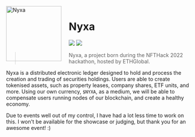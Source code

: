 <img width="150" height="150" align="left" style="float: left; margin: 0 20px 0 0;" alt="Nyxa" src="https://i.vgy.me/9IdHcU.png">

# Nyxa

[![](https://img.shields.io/discord/931067373417558016.svg?logo=discord&colorB=00BFFF&label=Nyxa%20Development)](https://discord.gg/PwBt4w9BJb)
[![](https://img.shields.io/github/issues/Plutonus-Pty-Ltd/Nyxa)](https://github.com/Plutonus-Pty-Ltd/Nyxa/issues)

> Nyxa, a project born during the NFTHack 2022 hackathon, hosted by ETHGlobal.

Nyxa is a distributed electronic ledger designed to hold and process the creation and trading of securities holdings. Users are able to create tokenised assets, such as property leases, company shares, ETF units, and more. Using our own currency, `$NYXA`, as a medium, we will be able to compensate users running nodes of our blockchain, and create a healthy economy.

Due to events well out of my control, I have had a lot less time to work on this. I won't be available for the showcase or judging, but thank you for an awesome event! :)
